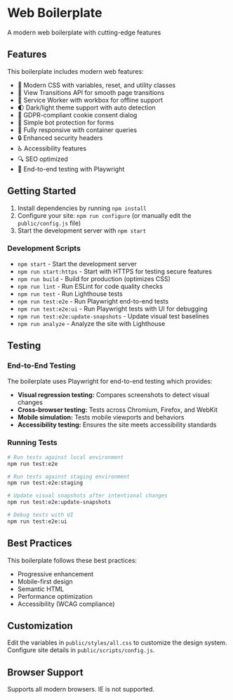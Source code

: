 # Web Boilerplate

A modern web boilerplate with cutting-edge features

## Features

This boilerplate includes modern web features:

-   🎨 Modern CSS with variables, reset, and utility classes
-   🚀 View Transitions API for smooth page transitions
-   🔄 Service Worker with workbox for offline support
-   🌓 Dark/light theme support with auto detection
-   🍪 GDPR-compliant cookie consent dialog
-   🤖 Simple bot protection for forms
-   📱 Fully responsive with container queries
-   🔒 Enhanced security headers
-   ♿ Accessibility features
-   🔍 SEO optimized
-   🧪 End-to-end testing with Playwright

## Getting Started

1. Install dependencies by running `npm install`
2. Configure your site: `npm run configure` (or manually edit the `public/config.js` file)
3. Start the development server with `npm start`

### Development Scripts

-   `npm start` - Start the development server
-   `npm run start:https` - Start with HTTPS for testing secure features
-   `npm run build` - Build for production (optimizes CSS)
-   `npm run lint` - Run ESLint for code quality checks
-   `npm run test` - Run Lighthouse tests
-   `npm run test:e2e` - Run Playwright end-to-end tests
-   `npm run test:e2e:ui` - Run Playwright tests with UI for debugging
-   `npm run test:e2e:update-snapshots` - Update visual test baselines
-   `npm run analyze` - Analyze the site with Lighthouse

## Testing

### End-to-End Testing

The boilerplate uses Playwright for end-to-end testing which provides:

-   **Visual regression testing:** Compares screenshots to detect visual changes
-   **Cross-browser testing:** Tests across Chromium, Firefox, and WebKit
-   **Mobile simulation:** Tests mobile viewports and behaviors
-   **Accessibility testing:** Ensures the site meets accessibility standards

### Running Tests

```bash
# Run tests against local environment
npm run test:e2e

# Run tests against staging environment
npm run test:e2e:staging

# Update visual snapshots after intentional changes
npm run test:e2e:update-snapshots

# Debug tests with UI
npm run test:e2e:ui
```

## Best Practices

This boilerplate follows these best practices:

-   Progressive enhancement
-   Mobile-first design
-   Semantic HTML
-   Performance optimization
-   Accessibility (WCAG compliance)

## Customization

Edit the variables in `public/styles/all.css` to customize the design system.
Configure site details in `public/scripts/config.js`.

## Browser Support

Supports all modern browsers. IE is not supported.
